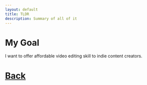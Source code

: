 ```yaml
---
layout: default
title: TLDR
description: Summary of all of it
---
```



# My Goal

I want to offer affordable video editing skill to indie content creators.

# [**Back**](./)